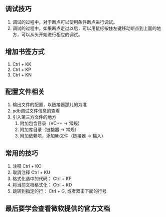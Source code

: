 ## 调试技巧
1. 调试的过程中，对于断点可以使用条件断点进行调试。
2. 调试的过程中，如果断点走过以后，可以用鼠标按住左键移动断点到上面的地方，可以从头开始进行相应的调试。

## 增加书签方式
1. Ctrl + KK
2. Ctrl + KP
3. Ctrl + KN

## 配置文件相关
1. 输出文件的配置，以链接器那儿的为准
2. pdb调试文件信息的查看
3. 引入第三方文件的地方
   1. 附加包含目录（VC++ → 常规）
   2. 附加库目录（链接器 →  常规）
   3. 附加依赖项，添加lib文件（链接器 →  输入）

## 常用的技巧
1. 注释 Ctrl + KC
2. 取消注释 Ctrl + KU
3. 格式化选中的代码： Ctrl + KF
4. 将当前文档格式化： Ctrl + KD
5. 跳转到指定的行：   Ctrl + G, 或者双击下面的行号

## 最后要学会查看微软提供的官方文档